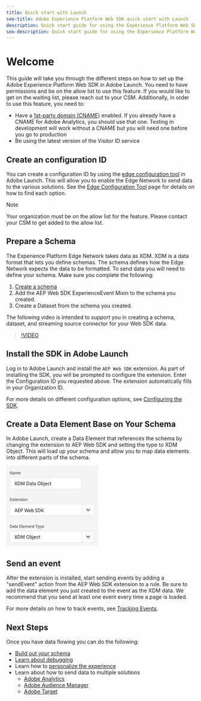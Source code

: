 ```yaml
---
title: Quick start with Launch
seo-title: Adobe Experience Platform Web SDK quick start with Launch
description: Quick start guide for using the Experience Platform Web SDK extension to collect data
seo-description: Quick start guide for using the Experience Platform Web SDK extension to collect data
---
```


# Welcome

This guide will take you through the different steps on how to set up the Adobe Experience Platform Web SDK in Adobe Launch. You need to have permissions and be on the allow list to use this feature. If you would like to get on the waiting list, please reach out to your CSM. Additionally, in order to use this feature, you need to:

- Have a [1st-party domain (CNAME)](https://docs.adobe.com/content/help/en/core-services/interface/ec-cookies/cookies-first-party.html) enabled. If you already have a CNAME for Adobe Analytics, you should use that one. Testing in development will work without a CNAME but you will need one before you go to production
- Be using the latest version of the Visitor ID service

## Create an configuration ID

You can create a configuration ID by using the [edge configuration tool](../fundamentals/edge-configuration.md) in Adobe Launch. This will allow you to enable the Edge Network to send data to the various solutions. See the [Edge Configuration Tool](../fundamentals/edge-configuration.md) page for details on how to find each option.

>[!NOTE]
>
>Your organization must be on the allow list for the feature. Please contact your CSM to get added to the allow list.

## Prepare a Schema

The Experience Platform Edge Network takes data as XDM. XDM is a data format that lets you define schemas. The schema defines how the Edge Network expects the data to be formatted. To send data you will need to define your schema. Make sure you complete the following:

1. [Create a schema](../../xdm/tutorials/create-schema-ui.md)
2. Add the AEP Web SDK ExperienceEvent Mixin to the schema you created.
3. Create a Dataset from the schema you created.

The following video is intended to support you in creating a schema, dataset, and streaming source connector for your Web SDK data.

>[!VIDEO](https://video.tv.adobe.com/v/35395?quality=12&learn=on)

## Install the SDK in Adobe Launch

Log in to Adobe Launch and install the `AEP Web SDK` extension. As part of installing the SDK, you will be prompted to configure the extension. Enter the Configuration ID you requested above. The extension automatically fills in your Organization ID.

For more details on different configuration options, see [Configuring the SDK](../fundamentals/configuring-the-sdk.md).

## Create a Data Element Base on Your Schema

In Adobe Launch, create a Data Element that references the schema by changing the extension to AEP Web SDK and setting the type to XDM Object. This will load up your schema and allow you to map data elements into different parts of the schema.

![Date Element In Launch](../../assets/edge_data_element.png)

## Send an event

After the extension is installed, start sending events by adding a "sendEvent" action from the AEP Web SDK extension to a rule. Be sure to add the data element you just created to the event as the XDM data. We recommend that you send at least one event every time a page is loaded.

For more details on how to track events, see [Tracking Events](../fundamentals/tracking-events.md).

## Next Steps

Once you have data flowing you can do the following: 

- [Build out your schema](https://docs.adobe.com/content/help/en/experience-platform/xdm/schema/composition.html)
- [Learn about debugging](../fundamentals/debugging.md)
- Learn how to [personalize the experience](../fundamentals/rendering-personalization-content.md)
- Learn about how to send data to multiple solutions
  - [Adobe Analytics](../solution-specific/analytics/analytics-overview.md)
  - [Adobe Audience Manager](../solution-specific/audience-manager/audience-manager-overview.md)
  - [Adobe Target](../solution-specific/target/target-overview.md)
